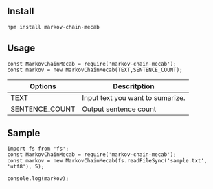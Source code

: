 ## Install
```
npm install markov-chain-mecab
```

## Usage

```
const MarkovChainMecab = require('markov-chain-mecab');
const markov = new MarkovChainMecab(TEXT,SENTENCE_COUNT);
```

Options|Descritption
---|---
TEXT| Input text you want to sumarize.
SENTENCE_COUNT| Output sentence count

## Sample
```
import fs from 'fs';
const MarkovChainMecab = require('markov-chain-mecab');
const markov = new MarkovChainMecab(fs.readFileSync('sample.txt', 'utf8'), 5);

console.log(markov);
```
